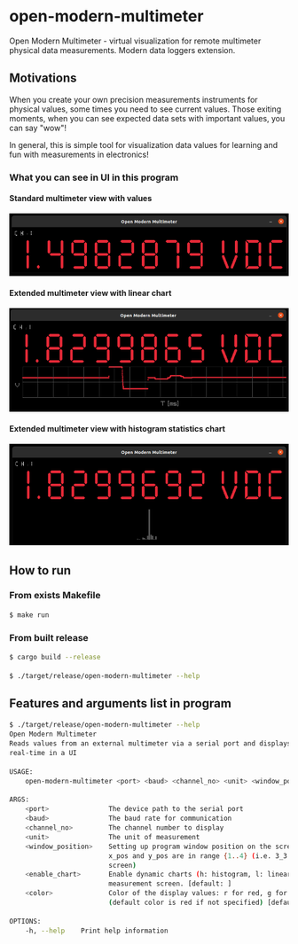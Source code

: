 # open-modern-multimeter
Open Modern Multimeter - virtual visualization for remote multimeter physical data measurements. Modern data loggers extension.

## Motivations
When you create your own precision measurements instruments for physical values, some times you need to see current values.
Those exiting moments, when you can see expected data sets with important values, you can say "wow"!

In general, this is simple tool for visualization data values for learning and fun with measurements in electronics!

### What you can see in UI in this program

#### Standard multimeter view with values
![Example of DC voltage measurements from quite precission instrument](assets/github.com--bieli--open-modern-multimeter--screenshot--001.png)

#### Extended multimeter view with linear chart
![Example of DC voltage measurements with histogram statistics chart](assets/github.com--bieli--open-modern-multimeter--screenshot--002.png)

#### Extended multimeter view with histogram statistics chart
![Example of DC voltage measurements with linear chart](assets/github.com--bieli--open-modern-multimeter--screenshot--003.png)

## How to run

### From exists Makefile
```bash
$ make run
```

### From built release
```bash
$ cargo build --release

$ ./target/release/open-modern-multimeter --help
```



## Features and arguments list in program

```bash
$ ./target/release/open-modern-multimeter --help
Open Modern Multimeter 
Reads values from an external multimeter via a serial port and displays measurement values in
real-time in a UI

USAGE:
    open-modern-multimeter <port> <baud> <channel_no> <unit> <window_position> [ARGS]

ARGS:
    <port>               The device path to the serial port
    <baud>               The baud rate for communication
    <channel_no>         The channel number to display
    <unit>               The unit of measurement
    <window_position>    Setting up program window position on the screen <x_pos>_<y_pos>, where
                         x_pos and y_pos are in range {1..4} (i.e. 3_3 in the middle of the
                         screen)
    <enable_chart>       Enable dynamic charts (h: histogram, l: linear) on bottom side of
                         measurement screen. [default: ]
    <color>              Color of the display values: r for red, g for green, b for blue
                         (default color is red if not specified) [default: r]

OPTIONS:
    -h, --help    Print help information
```
